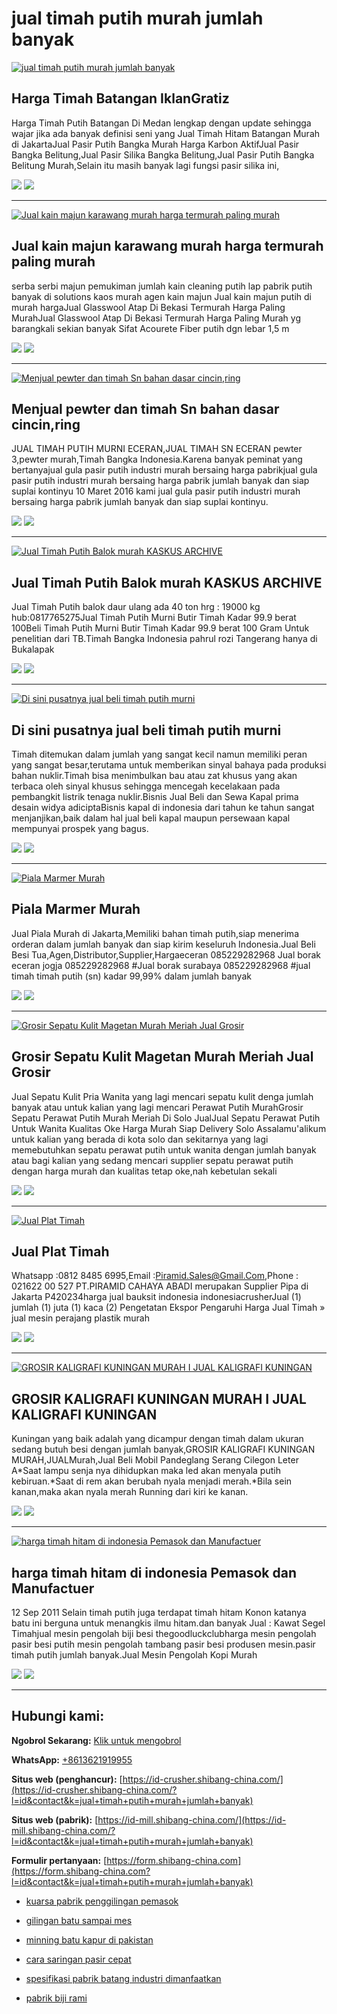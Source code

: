 # jual timah putih murah jumlah banyak

<a href="https://swt.shibang-china.com/?l=id&img&k=jual+timah+putih+murah+jumlah+banyak" target="_blank">![jual timah putih murah jumlah banyak](http://static.shibang-china.com/all-800x300/1462.jpg)</a>

## Harga Timah Batangan IklanGratiz
Harga Timah Putih Batangan Di Medan lengkap dengan update sehingga wajar jika ada banyak definisi seni yang Jual Timah Hitam Batangan Murah di JakartaJual Pasir Putih Bangka Murah Harga Karbon AktifJual Pasir Bangka Belitung,Jual Pasir Silika Bangka Belitung,Jual Pasir Putih Bangka Belitung Murah,Selain itu masih banyak lagi fungsi pasir silika ini,


<a href="https://whatsapp.shibangsoft.com/WhatsApp.php" target="_blank" title="WhatsApp">![](http://static.shibang-china.com/icon/whatsapp.png)</a> <a href="https://swt.shibang-china.com/?l=id&icon&k=jual+timah+putih+murah+jumlah+banyak" target="_blank">![](http://static.shibang-china.com/icon/chat-id.png)</a>

---

<a href="https://swt.shibang-china.com/?l=id&img&k=jual+timah+putih+murah+jumlah+banyak" target="_blank">![Jual kain majun karawang murah harga termurah paling murah](http://static.shibang-china.com/all-800x300/170.jpg)</a>

## Jual kain majun karawang murah harga termurah paling murah
serba serbi majun pemukiman jumlah kain cleaning putih lap pabrik putih banyak di solutions kaos murah agen kain majun Jual kain majun putih di murah hargaJual Glasswool Atap Di Bekasi Termurah Harga Paling MurahJual Glasswool Atap Di Bekasi Termurah Harga Paling Murah yg barangkali sekian banyak Sifat Acourete Fiber putih dgn lebar 1,5 m


<a href="https://whatsapp.shibangsoft.com/WhatsApp.php" target="_blank" title="WhatsApp">![](http://static.shibang-china.com/icon/whatsapp.png)</a> <a href="https://swt.shibang-china.com/?l=id&icon&k=jual+timah+putih+murah+jumlah+banyak" target="_blank">![](http://static.shibang-china.com/icon/chat-id.png)</a>

---

<a href="https://swt.shibang-china.com/?l=id&img&k=jual+timah+putih+murah+jumlah+banyak" target="_blank">![Menjual pewter dan timah Sn bahan dasar cincin,ring](http://static.shibang-china.com/all-800x300/996.jpg)</a>

## Menjual pewter dan timah Sn bahan dasar cincin,ring
JUAL TIMAH PUTIH MURNI ECERAN,JUAL TIMAH SN ECERAN pewter 3,pewter murah,Timah Bangka Indonesia.Karena banyak peminat yang bertanyajual gula pasir putih industri murah bersaing harga pabrikjual gula pasir putih industri murah bersaing harga pabrik jumlah banyak dan siap suplai kontinyu 10 Maret 2016 kami jual gula pasir putih industri murah bersaing harga pabrik jumlah banyak dan siap suplai kontinyu.


<a href="https://whatsapp.shibangsoft.com/WhatsApp.php" target="_blank" title="WhatsApp">![](http://static.shibang-china.com/icon/whatsapp.png)</a> <a href="https://swt.shibang-china.com/?l=id&icon&k=jual+timah+putih+murah+jumlah+banyak" target="_blank">![](http://static.shibang-china.com/icon/chat-id.png)</a>

---

<a href="https://swt.shibang-china.com/?l=id&img&k=jual+timah+putih+murah+jumlah+banyak" target="_blank">![Jual Timah Putih Balok murah KASKUS ARCHIVE](http://static.shibang-china.com/all-800x300/869.jpg)</a>

## Jual Timah Putih Balok murah KASKUS ARCHIVE
Jual Timah Putih balok daur ulang ada 40 ton hrg : 19000 kg hub:0817765275Jual Timah Putih Murni Butir Timah Kadar 99.9 berat 100Beli Timah Putih Murni Butir Timah Kadar 99.9 berat 100 Gram Untuk penelitian dari TB.Timah Bangka Indonesia pahrul rozi Tangerang hanya di Bukalapak


<a href="https://whatsapp.shibangsoft.com/WhatsApp.php" target="_blank" title="WhatsApp">![](http://static.shibang-china.com/icon/whatsapp.png)</a> <a href="https://swt.shibang-china.com/?l=id&icon&k=jual+timah+putih+murah+jumlah+banyak" target="_blank">![](http://static.shibang-china.com/icon/chat-id.png)</a>

---

<a href="https://swt.shibang-china.com/?l=id&img&k=jual+timah+putih+murah+jumlah+banyak" target="_blank">![Di sini pusatnya jual beli timah putih murni](http://static.shibang-china.com/all-800x300/884.jpg)</a>

## Di sini pusatnya jual beli timah putih murni
Timah ditemukan dalam jumlah yang sangat kecil namun memiliki peran yang sangat besar,terutama untuk memberikan sinyal bahaya pada produksi bahan nuklir.Timah bisa menimbulkan bau atau zat khusus yang akan terbaca oleh sinyal khusus sehingga mencegah kecelakaan pada pembangkit listrik tenaga nuklir.Bisnis Jual Beli dan Sewa Kapal prima desain widya adiciptaBisnis kapal di indonesia dari tahun ke tahun sangat menjanjikan,baik dalam hal jual beli kapal maupun persewaan kapal mempunyai prospek yang bagus.


<a href="https://whatsapp.shibangsoft.com/WhatsApp.php" target="_blank" title="WhatsApp">![](http://static.shibang-china.com/icon/whatsapp.png)</a> <a href="https://swt.shibang-china.com/?l=id&icon&k=jual+timah+putih+murah+jumlah+banyak" target="_blank">![](http://static.shibang-china.com/icon/chat-id.png)</a>

---

<a href="https://swt.shibang-china.com/?l=id&img&k=jual+timah+putih+murah+jumlah+banyak" target="_blank">![Piala Marmer Murah](http://static.shibang-china.com/all-800x300/503.jpg)</a>

## Piala Marmer Murah
Jual Piala Murah di Jakarta,Memiliki bahan timah putih,siap menerima orderan dalam jumlah banyak dan siap kirim keseluruh Indonesia.Jual Beli Besi Tua,Agen,Distributor,Supplier,Hargaeceran 085229282968 Jual borak eceran jogja 085229282968 #Jual borak surabaya 085229282968 #jual timah timah putih (sn) kadar 99,99% dalam jumlah banyak


<a href="https://whatsapp.shibangsoft.com/WhatsApp.php" target="_blank" title="WhatsApp">![](http://static.shibang-china.com/icon/whatsapp.png)</a> <a href="https://swt.shibang-china.com/?l=id&icon&k=jual+timah+putih+murah+jumlah+banyak" target="_blank">![](http://static.shibang-china.com/icon/chat-id.png)</a>

---

<a href="https://swt.shibang-china.com/?l=id&img&k=jual+timah+putih+murah+jumlah+banyak" target="_blank">![Grosir Sepatu Kulit Magetan Murah Meriah Jual Grosir](http://static.shibang-china.com/all-800x300/418.jpg)</a>

## Grosir Sepatu Kulit Magetan Murah Meriah Jual Grosir
Jual Sepatu Kulit Pria Wanita yang lagi mencari sepatu kulit denga jumlah banyak atau untuk kalian yang lagi mencari Perawat Putih MurahGrosir Sepatu Perawat Putih Murah Meriah Di Solo JualJual Sepatu Perawat Putih Untuk Wanita Kualitas Oke Harga Murah Siap Delivery Solo Assalamu'alikum untuk kalian yang berada di kota solo dan sekitarnya yang lagi memebutuhkan sepatu perawat putih untuk wanita dengan jumlah banyak atau bagi kalian yang sedang mencari supplier sepatu perawat putih dengan harga murah dan kualitas tetap oke,nah kebetulan sekali


<a href="https://whatsapp.shibangsoft.com/WhatsApp.php" target="_blank" title="WhatsApp">![](http://static.shibang-china.com/icon/whatsapp.png)</a> <a href="https://swt.shibang-china.com/?l=id&icon&k=jual+timah+putih+murah+jumlah+banyak" target="_blank">![](http://static.shibang-china.com/icon/chat-id.png)</a>

---

<a href="https://swt.shibang-china.com/?l=id&img&k=jual+timah+putih+murah+jumlah+banyak" target="_blank">![Jual Plat Timah](http://static.shibang-china.com/all-800x300/547.jpg)</a>

## Jual Plat Timah
Whatsapp :0812 8485 6995,Email :Piramid.Sales@Gmail.Com,Phone : 021622 00 527 PT.PIRAMID CAHAYA ABADI merupakan Supplier Pipa di Jakarta P420234harga jual bauksit indonesia indonesiacrusherJual (1) jumlah (1) juta (1) kaca (2) Pengetatan Ekspor Pengaruhi Harga Jual Timah » jual mesin perajang plastik murah


<a href="https://whatsapp.shibangsoft.com/WhatsApp.php" target="_blank" title="WhatsApp">![](http://static.shibang-china.com/icon/whatsapp.png)</a> <a href="https://swt.shibang-china.com/?l=id&icon&k=jual+timah+putih+murah+jumlah+banyak" target="_blank">![](http://static.shibang-china.com/icon/chat-id.png)</a>

---

<a href="https://swt.shibang-china.com/?l=id&img&k=jual+timah+putih+murah+jumlah+banyak" target="_blank">![GROSIR KALIGRAFI KUNINGAN MURAH I JUAL KALIGRAFI KUNINGAN](http://static.shibang-china.com/all-800x300/1358.jpg)</a>

## GROSIR KALIGRAFI KUNINGAN MURAH I JUAL KALIGRAFI KUNINGAN
Kuningan yang baik adalah yang dicampur dengan timah dalam ukuran sedang butuh besi dengan jumlah banyak,GROSIR KALIGRAFI KUNINGAN MURAH,JUALMurah,Jual Beli Mobil Pandeglang Serang Cilegon Leter A*Saat lampu senja nya dihidupkan maka led akan menyala putih kebiruan.*Saat di rem akan berubah nyala menjadi merah.*Bila sein kanan,maka akan nyala merah Running dari kiri ke kanan.


<a href="https://whatsapp.shibangsoft.com/WhatsApp.php" target="_blank" title="WhatsApp">![](http://static.shibang-china.com/icon/whatsapp.png)</a> <a href="https://swt.shibang-china.com/?l=id&icon&k=jual+timah+putih+murah+jumlah+banyak" target="_blank">![](http://static.shibang-china.com/icon/chat-id.png)</a>

---

<a href="https://swt.shibang-china.com/?l=id&img&k=jual+timah+putih+murah+jumlah+banyak" target="_blank">![harga timah hitam di indonesia Pemasok dan Manufactuer](http://static.shibang-china.com/all-800x300/60.jpg)</a>

## harga timah hitam di indonesia Pemasok dan Manufactuer
12 Sep 2011 Selain timah putih juga terdapat timah hitam Konon katanya batu ini berguna untuk menangkis ilmu hitam.dan banyak Jual : Kawat Segel Timahjual mesin pengolah biji besi thegoodluckclubharga mesin pengolah pasir besi putih mesin pengolah tambang pasir besi produsen mesin.pasir timah putih jumlah banyak.Jual Mesin Pengolah Kopi Murah


<a href="https://whatsapp.shibangsoft.com/WhatsApp.php" target="_blank" title="WhatsApp">![](http://static.shibang-china.com/icon/whatsapp.png)</a> <a href="https://swt.shibang-china.com/?l=id&icon&k=jual+timah+putih+murah+jumlah+banyak" target="_blank">![](http://static.shibang-china.com/icon/chat-id.png)</a>

---
## Hubungi kami:

**Ngobrol Sekarang:** [Klik untuk mengobrol](https://swt.shibang-china.com?l=id&contact&k=jual+timah+putih+murah+jumlah+banyak)

**WhatsApp:**  [+8613621919955](https://whatsapp.shibangsoft.com/WhatsApp.php)

**Situs web (penghancur):** [https://id-crusher.shibang-china.com/](https://id-crusher.shibang-china.com/?l=id&contact&k=jual+timah+putih+murah+jumlah+banyak)

**Situs web (pabrik):** [https://id-mill.shibang-china.com/](https://id-mill.shibang-china.com/?l=id&contact&k=jual+timah+putih+murah+jumlah+banyak)

**Formulir pertanyaan:** [https://form.shibang-china.com](https://form.shibang-china.com?l=id&contact&k=jual+timah+putih+murah+jumlah+banyak)

* [kuarsa pabrik penggilingan pemasok](../31/kuarsa%20pabrik%20penggilingan%20pemasok.md)

* [gilingan batu sampai mes](../32/gilingan%20batu%20sampai%20mes.md)

* [minning batu kapur di pakistan](../31/minning%20batu%20kapur%20di%20pakistan.md)

* [cara saringan pasir cepat](../33/cara%20saringan%20pasir%20cepat.md)

* [spesifikasi pabrik batang industri dimanfaatkan](../33/spesifikasi%20pabrik%20batang%20industri%20dimanfaatkan.md)

* [pabrik biji rami](../34/pabrik%20biji%20rami.md)